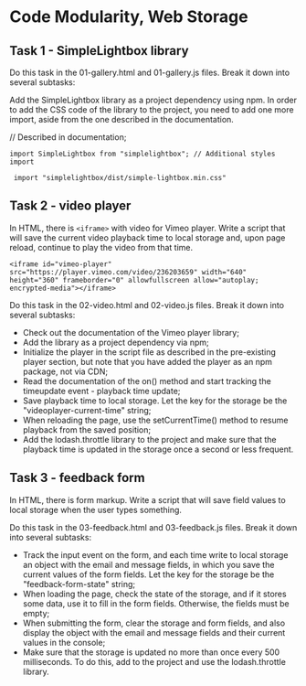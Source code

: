 # Code Modularity, Web Storage

## Task 1 - SimpleLightbox library

Do this task in the 01-gallery.html and 01-gallery.js files. Break it down into several subtasks:

Add the SimpleLightbox library as a project dependency using npm.
In order to add the CSS code of the library to the project, you need to add one more import, aside from the one described in the documentation.

// Described in documentation;

`` import SimpleLightbox from "simplelightbox";
// Additional styles import
``

`` import "simplelightbox/dist/simple-lightbox.min.css"``

## Task 2 - video player

In HTML, there is ``<iframe>`` with video for Vimeo player. Write a script that will save the current video playback time to local storage and, upon page reload, continue to play the video from that time.

`` <iframe
  id="vimeo-player"
  src="https://player.vimeo.com/video/236203659"
  width="640"
  height="360"
  frameborder="0"
  allowfullscreen
  allow="autoplay; encrypted-media"></iframe> ``
  
Do this task in the 02-video.html and 02-video.js files. Break it down into several subtasks:

- Check out the documentation of the Vimeo player library;
- Add the library as a project dependency via npm;
- Initialize the player in the script file as described in the pre-existing player section, but note that you have added the player as an npm package, not via CDN;
- Read the documentation of the on() method and start tracking the timeupdate event - playback time update;
- Save playback time to local storage. Let the key for the storage be the "videoplayer-current-time" string;
- When reloading the page, use the setCurrentTime() method to resume playback from the saved position;
- Add the lodash.throttle library to the project and make sure that the playback time is updated in the storage once a second or less frequent.

## Task 3 - feedback form

In HTML, there is form markup. Write a script that will save field values to local storage when the user types something.

Do this task in the 03-feedback.html and 03-feedback.js files. Break it down into several subtasks:

- Track the input event on the form, and each time write to local storage an object with the email and message fields, in which you save the current values of the form fields. Let the key for the storage be the "feedback-form-state" string;
- When loading the page, check the state of the storage, and if it stores some data, use it to fill in the form fields. Otherwise, the fields must be empty;
- When submitting the form, clear the storage and form fields, and also display the object with the email and message fields and their current values in the console;
- Make sure that the storage is updated no more than once every 500 milliseconds. To do this, add to the project and use the lodash.throttle library.
